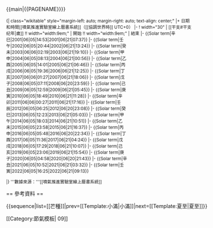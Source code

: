 <noinclude>{{main|{{PAGENAME}}}}
</noinclude><div style="font-size: smaller;">
{| class="wikitable" style="<noinclude>margin-left: auto; margin-right: auto; </noinclude>text-align: center;"
|+ 日期和時間<noinclude><ref>[[噴氣推進實驗室線上曆書系統]]</ref></noinclude>（[[協調世界時]] UTC+0）
|-
! width="30" | [[干支#干支纪年|歲]] !! width="width:9em;" | 開始 !! width="width:9em;" | 結束
|-
{{Solar term|辛巳|2001|06|05|14:53|2001|06|21|07:37}}
|-
{{Solar term|壬午|2002|06|05|20:44|2002|06|21|13:24}}
|-
{{Solar term|癸未|2003|06|06|02:19|2003|06|21|19:10}}
|-
{{Solar term|甲申|2004|06|05|08:13|2004|06|21|00:56}}
|-
{{Solar term|乙酉|2005|06|05|14:01|2005|06|21|06:46}}
|-
{{Solar term|丙戌|2006|06|05|19:36|2006|06|21|12:25}}
|-
{{Solar term|丁亥|2007|06|06|01:27|2007|06|21|18:06}}
|-
{{Solar term|戊子|2008|06|05|07:11|2008|06|20|23:59}}
|-
{{Solar term|己丑|2009|06|05|12:59|2009|06|21|05:45}}
|-
{{Solar term|庚寅|2010|06|05|18:49|2010|06|21|11:28}}
|-
{{Solar term|辛卯|2011|06|06|00:27|2011|06|21|17:16}}
|-
{{Solar term|壬辰|2012|06|05|06:25|2012|06|20|23:08}}
|-
{{Solar term|癸巳|2013|06|05|12:23|2013|06|21|05:03}}
|-
{{Solar term|甲午|2014|06|05|18:03|2014|06|21|10:51}}
|-
{{Solar term|乙未|2015|06|05|23:58|2015|06|21|16:37}}
|-
{{Solar term|丙申|2016|06|05|05:48|2016|06|20|22:34}}
|-
{{Solar term|丁酉|2017|06|05|11:36|2017|06|21|04:24}}
|-
{{Solar term|戊戌|2018|06|05|17:29|2018|06|21|10:07}}
|-
{{Solar term|己亥|2019|06|05|23:06|2019|06|21|15:54}}
|-
{{Solar term|庚子|2020|06|05|04:58|2020|06|20|21:43}}
|-
{{Solar term|辛丑|2021|06|05|10:52|2021|06|21|03:32}}
|-
{{Solar term|壬寅|2022|06|05|16:25|2022|06|21|09:13}}
<!--
|-
{{Solar term|癸卯|2023|06| | 0:0 |2023|06|  |  :  }}
|-
{{Solar term|甲辰|2024|06| | 0:0 |2024|06|  |  :  }}
|-
{{Solar term|  |202 |06| | 0:0 |202 |06|  |  :  }}

:芒種，太阳到达黄经75度
:夏至，太阳到达黄经90度
-->
|}<includeonly>
'''數據來源：'''[[噴氣推進實驗室線上曆書系統]]</includeonly>
</div><noinclude>

== 參考資料 ==
<div class="references-small">
<references />
</div>

<div style="white-space: nowrap;">{{sequence|list=[[芒種]]|prev=[[Template:小滿|小滿]]|next=[[Template:夏至|夏至]]}}</div>

[[Category:節氣模板| 09]]

</noinclude>